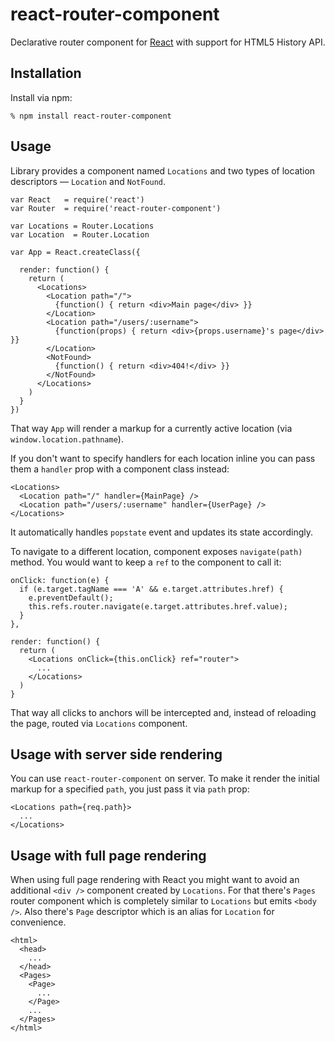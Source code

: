 # react-router-component

Declarative router component for [React][react] with support for HTML5 History
API.

## Installation

Install via npm:

    % npm install react-router-component

## Usage

Library provides a component named `Locations` and two types of location
descriptors — `Location` and `NotFound`.

    var React   = require('react')
    var Router  = require('react-router-component')

    var Locations = Router.Locations
    var Location  = Router.Location

    var App = React.createClass({

      render: function() {
        return (
          <Locations>
            <Location path="/">
              {function() { return <div>Main page</div> }}
            </Location>
            <Location path="/users/:username">
              {function(props) { return <div>{props.username}'s page</div> }}
            </Location>
            <NotFound>
              {function() { return <div>404!</div> }}
            </NotFound>
          </Locations>
        )
      }
    })

That way `App` will render a markup for a currently active location (via
`window.location.pathname`).

If you don't want to specify handlers for each location inline you can pass them
a `handler` prop with a component class instead:

    <Locations>
      <Location path="/" handler={MainPage} />
      <Location path="/users/:username" handler={UserPage} />
    </Locations>

It automatically handles `popstate` event and updates its state accordingly.

To navigate to a different location, component exposes `navigate(path)` method.
You would want to keep a `ref` to the component to call it:

    onClick: function(e) {
      if (e.target.tagName === 'A' && e.target.attributes.href) {
        e.preventDefault();
        this.refs.router.navigate(e.target.attributes.href.value);
      }
    },

    render: function() {
      return (
        <Locations onClick={this.onClick} ref="router">
          ...
        </Locations>
      )
    }

That way all clicks to anchors will be intercepted and, instead of reloading the
page, routed via `Locations` component.

## Usage with server side rendering

You can use `react-router-component` on server. To make it render the initial
markup for a specified `path`, you just pass it via `path` prop:

    <Locations path={req.path}>
      ...
    </Locations>

## Usage with full page rendering

When using full page rendering with React you might want to avoid an additional
`<div />` component created by `Locations`. For that there's `Pages` router
component which is completely similar to `Locations` but emits `<body />`. Also
there's `Page` descriptor which is an alias for `Location` for convenience.

    <html>
      <head>
        ...
      </head>
      <Pages>
        <Page>
          ...
        </Page>
        ...
      </Pages>
    </html>

[react]: https://facebook.github.io/react
